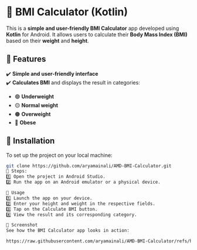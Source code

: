 # 📱 BMI Calculator (Kotlin)

This is a **simple and user-friendly BMI Calculator** app developed using **Kotlin** for Android. It allows users to calculate their **Body Mass Index (BMI)** based on their **weight** and **height**.

## 🚀 Features
✔️ **Simple and user-friendly interface**  
✔️ **Calculates BMI** and displays the result in categories:  
- 🟢 **Underweight**
- 🟡 **Normal weight**
- 🟠 **Overweight**
- 🔴 **Obese**

## 🔧 Installation
To set up the project on your local machine:

```bash
git clone https://github.com/aryamainali/AMD-BMI-Calculator.git
📌 Steps:
1️⃣ Open the project in Android Studio.
2️⃣ Run the app on an Android emulator or a physical device.

🎯 Usage
1️⃣ Launch the app on your device.
2️⃣ Enter your height and weight in the respective fields.
3️⃣ Tap on the Calculate BMI button.
4️⃣ View the result and its corresponding category.

📸 Screenshot
See how the BMI Calculator app looks in action:

https://raw.githubusercontent.com/aryamainali/AMD-BMI-Calculator/refs/heads/development/Screenshot%202025-02-04%20145927.png
